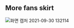 More fans skirt
----------------
![화면 캡처 2021-09-30 132114](https://user-images.githubusercontent.com/16078263/135386791-28a40b38-ff9a-4dd9-9309-b599c2f849a0.png)
